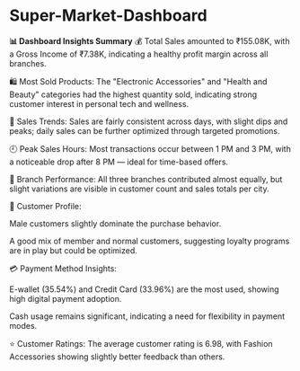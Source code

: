 # Super-Market-Dashboard
**📊 Dashboard Insights Summary**
💰 Total Sales amounted to ₹155.08K, with a Gross Income of ₹7.38K, indicating a healthy profit margin across all branches.

🛍️ Most Sold Products: The "Electronic Accessories" and "Health and Beauty" categories had the highest quantity sold, indicating strong customer interest in personal tech and wellness.

📆 Sales Trends: Sales are fairly consistent across days, with slight dips and peaks; daily sales can be further optimized through targeted promotions.

🕘 Peak Sales Hours: Most transactions occur between 1 PM and 3 PM, with a noticeable drop after 8 PM — ideal for time-based offers.

📍 Branch Performance: All three branches contributed almost equally, but slight variations are visible in customer count and sales totals per city.

👥 Customer Profile:

Male customers slightly dominate the purchase behavior.

A good mix of member and normal customers, suggesting loyalty programs are in play but could be optimized.

💳 Payment Method Insights:

E-wallet (35.54%) and Credit Card (33.96%) are the most used, showing high digital payment adoption.

Cash usage remains significant, indicating a need for flexibility in payment modes.

⭐ Customer Ratings: The average customer rating is 6.98, with Fashion Accessories showing slightly better feedback than others.

